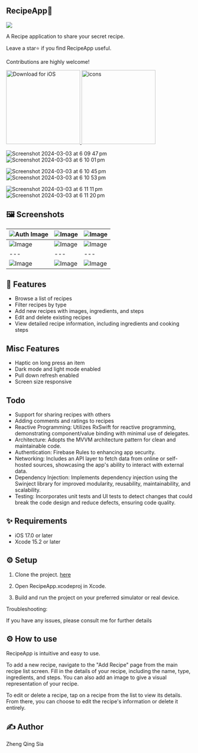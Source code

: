
## RecipeApp🍳
<p float="">
  <img src= "https://github.com/yoyomeme/RecipeApp/assets/48572928/5cd3a7cc-585d-4a81-bff2-05bd72941080" />
</p>


A Recipe application to share your secret recipe.

Leave a star⭐️ if you find RecipeApp useful.

Contributions are highly welcome!

<a href="https://drive.google.com/file/d/yourGoogleDriveFileID/view?usp=sharing">
  <img src="https://static-00.iconduck.com/assets.00/app-ios-icon-2048x607-djvn0n0l.png" width="200" alt="Download for iOS">
</a>
<a href="https://drive.google.com/file/d/yourGoogleDriveFileID/view?usp=sharing">
  <img src="https://github.com/yoyomeme/RecipeApp/assets/48572928/ca6f2e03-db7a-416e-89ac-0f3efb7d3d9e" width="200" alt="icons">
</a>

![Screenshot 2024-03-03 at 6 09 47 pm](https://github.com/yoyomeme/RecipeApp/assets/48572928/ef65ccdb-a9a8-45f9-880d-33907cc32988)
![Screenshot 2024-03-03 at 6 10 01 pm](https://github.com/yoyomeme/RecipeApp/assets/48572928/687736ce-666e-4ef1-ab36-11c61b4edc8d)

![Screenshot 2024-03-03 at 6 10 45 pm](https://github.com/yoyomeme/RecipeApp/assets/48572928/7f8b613b-7b39-40c4-8135-d45279f7db0e)
![Screenshot 2024-03-03 at 6 10 53 pm](https://github.com/yoyomeme/RecipeApp/assets/48572928/47ef8977-3deb-4ebb-a403-aeb77e94a3a5)

![Screenshot 2024-03-03 at 6 11 11 pm](https://github.com/yoyomeme/RecipeApp/assets/48572928/042d1d5d-2bec-4603-9394-2b29b6b70517)
![Screenshot 2024-03-03 at 6 11 20 pm](https://github.com/yoyomeme/RecipeApp/assets/48572928/cf78d0e0-3f4f-4450-83c5-609d36d31298)



## 🖼 Screenshots

| ![Auth Image](https://github.com/yoyomeme/RecipeApp/assets/48572928/aaa02090-6a0a-490d-b3d4-38ded54d0aed) | ![Image](https://github.com/yoyomeme/RecipeApp/assets/48572928/ef65ccdb-a9a8-45f9-880d-33907cc32988) | ![Image](https://github.com/yoyomeme/RecipeApp/assets/48572928/687736ce-666e-4ef1-ab36-11c61b4edc8d) |
|---|---|---|
| ![Image](https://github.com/yoyomeme/RecipeApp/assets/48572928/7f8b613b-7b39-40c4-8135-d45279f7db0e) |![Image](https://github.com/yoyomeme/RecipeApp/assets/48572928/f4ca2321-abdd-40bd-be6f-57cb604d6877) | ![Image](https://github.com/yoyomeme/RecipeApp/assets/48572928/47ef8977-3deb-4ebb-a403-aeb77e94a3a5) | ![Image]() |
|---|---|---|
| ![Image]([https://github.com/yoyomeme/RecipeApp/assets/48572928/d6602f87-3ed0-495d-9272-72f39b759393](https://github.com/yoyomeme/RecipeApp/assets/48572928/042d1d5d-2bec-4603-9394-2b29b6b70517)) |![Image](https://github.com/yoyomeme/RecipeApp/assets/48572928/cf78d0e0-3f4f-4450-83c5-609d36d31298) | ![Image](https://github.com/yoyomeme/RecipeApp/assets/48572928/d6602f87-3ed0-495d-9272-72f39b759393) | ![Image]() |


## 💫 Features
* Browse a list of recipes
* Filter recipes by type
* Add new recipes with images, ingredients, and steps
* Edit and delete existing recipes
* View detailed recipe information, including ingredients and cooking steps

## Misc Features
* Haptic on long press an item
* Dark mode and light mode enabled
* Pull down refresh enabled
* Screen size responsive
  
## Todo
* Support for sharing recipes with others
* Adding comments and ratings to recipes
* Reactive Programming: Utilizes RxSwift for reactive programming, demonstrating component/value binding with minimal use of delegates.
* Architecture: Adopts the MVVM architecture pattern for clean and maintainable code.
* Authentication: Firebase Rules to enhancing app security.
* Networking: Includes an API layer to fetch data from online or self-hosted sources, showcasing the app's ability to interact with external data.
* Dependency Injection: Implements dependency injection using the Swinject library for improved modularity, reusability, maintainability, and scalability.
* Testing: Incorporates unit tests and UI tests to detect changes that could break the code design and reduce defects, ensuring code quality.

## ✨ Requirements
* iOS 17.0 or later
* Xcode 15.2 or later

## ⚙️ Setup
1. Clone the project. [here](https://github.com/yoyomeme/RecipeApp.git)

2. Open RecipeApp.xcodeproj in Xcode.
 
3. Build and run the project on your preferred simulator or real device.
  
Troubleshooting:

If you have any issues, please consult me for further details

## ⚙️ How to use
RecipeApp is intuitive and easy to use.

To add a new recipe, navigate to the "Add Recipe" page from the main recipe list screen. Fill in the details of your recipe, including the name, type, ingredients, and steps. You can also add an image to give a visual representation of your recipe.

To edit or delete a recipe, tap on a recipe from the list to view its details. From there, you can choose to edit the recipe's information or delete it entirely.

## ✍️ Author
Zheng Qing Sia
